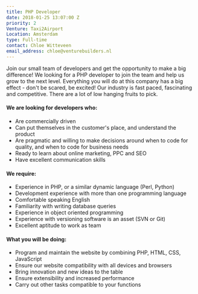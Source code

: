 ```yaml
---
title: PHP Developer
date: 2018-01-25 13:07:00 Z
priority: 2
Venture: Taxi2Airport
Location: Amsterdam
type: Full-time
contact: Chloe Witteveen
email_address: chloe@venturebuilders.nl
---
```


Join our small team of developers and get the opportunity to make a big difference! We looking for a PHP developer to join the team and help us grow to the next level. Everything you will do at this company has a big effect - don't be scared, be excited! Our industry is fast paced, fascinating and competitive. There are a lot of low hanging fruits to pick.

#### We are looking for developers who:

* Are commercially driven
* Can put themselves in the customer's place, and understand the product
* Are pragmatic and willing to make decisions around when to code for quality, and when to code for business needs
* Ready to learn about online marketing, PPC and SEO
* Have excellent communication skills

#### We require:

* Experience in PHP, or a similar dynamic language (Perl, Python)
* Development experience with more than one programming language
* Comfortable speaking English
* Familiarity with writing database queries
* Experience in object oriented programming
* Experience with versioning software is an asset (SVN or Git)
* Excellent aptitude to work as team

#### What you will be doing:

* Program and maintain the website by combining PHP, HTML, CSS, JavaScript
* Ensure our website compatibility with all devices and browsers
* Bring innovation and new ideas to the table
* Ensure extensibility and increased performance
* Carry out other tasks compatible to your functions